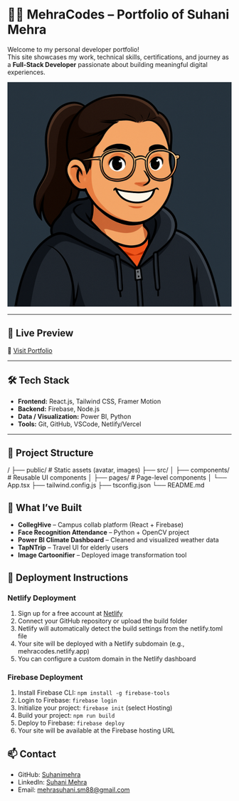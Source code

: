 # 👩‍💻 MehraCodes – Portfolio of Suhani Mehra

Welcome to my personal developer portfolio!  
This site showcases my work, technical skills, certifications, and journey as a **Full-Stack Developer** passionate about building meaningful digital experiences.

![Portfolio Banner](public/assets/avatar.png) <!-- Replace or remove if unnecessary -->

---

## 🚀 Live Preview

🔗 [Visit Portfolio](https://your-portfolio-link.com)

---

## 🛠️ Tech Stack

- **Frontend:** React.js, Tailwind CSS, Framer Motion
- **Backend:** Firebase, Node.js
- **Data / Visualization:** Power BI, Python
- **Tools:** Git, GitHub, VSCode, Netlify/Vercel

---

## 📁 Project Structure

/
├── public/ # Static assets (avatar, images)
├── src/
│ ├── components/ # Reusable UI components
│ ├── pages/ # Page-level components
│ └── App.tsx
├── tailwind.config.js
├── tsconfig.json
└── README.md

## 🧠 What I’ve Built

- **CollegHive** – Campus collab platform (React + Firebase)
- **Face Recognition Attendance** – Python + OpenCV project
- **Power BI Climate Dashboard** – Cleaned and visualized weather data
- **TapNTrip** – Travel UI for elderly users
- **Image Cartoonifier** – Deployed image transformation tool


## 🚀 Deployment Instructions

### Netlify Deployment
1. Sign up for a free account at [Netlify](https://www.netlify.com/)
2. Connect your GitHub repository or upload the build folder
3. Netlify will automatically detect the build settings from the netlify.toml file
4. Your site will be deployed with a Netlify subdomain (e.g., mehracodes.netlify.app)
5. You can configure a custom domain in the Netlify dashboard

### Firebase Deployment
1. Install Firebase CLI: `npm install -g firebase-tools`
2. Login to Firebase: `firebase login`
3. Initialize your project: `firebase init` (select Hosting)
4. Build your project: `npm run build`
5. Deploy to Firebase: `firebase deploy`
6. Your site will be available at the Firebase hosting URL

## 📫 Contact

- GitHub: [Suhanimehra](https://github.com/Suhanimehra)
- LinkedIn: [Suhani Mehra](https://www.linkedin.com/in/suhanimehra)
- Email: mehrasuhani.sm88@gmail.com

